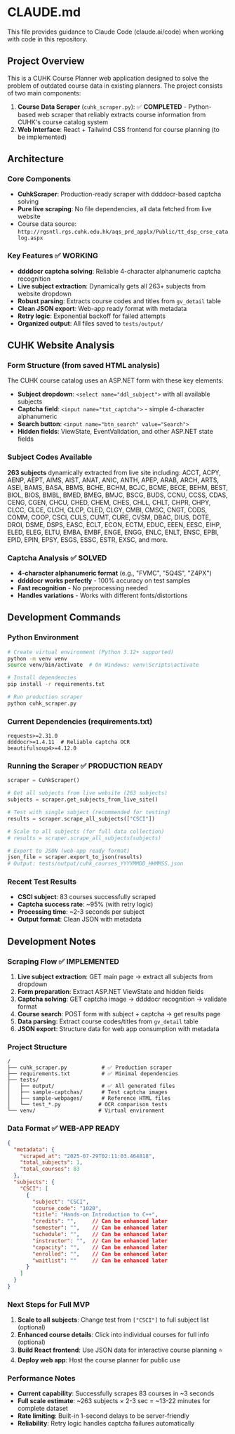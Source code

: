 # CLAUDE.md

This file provides guidance to Claude Code (claude.ai/code) when working with code in this repository.

## Project Overview

This is a CUHK Course Planner web application designed to solve the problem of outdated course data in existing planners. The project consists of two main components:

1. **Course Data Scraper** (`cuhk_scraper.py`): ✅ **COMPLETED** - Python-based web scraper that reliably extracts course information from CUHK's course catalog system
2. **Web Interface**: React + Tailwind CSS frontend for course planning (to be implemented)

## Architecture

### Core Components

- **CuhkScraper**: Production-ready scraper with ddddocr-based captcha solving
- **Pure live scraping**: No file dependencies, all data fetched from live website
- Course data source: `http://rgsntl.rgs.cuhk.edu.hk/aqs_prd_applx/Public/tt_dsp_crse_catalog.aspx`

### Key Features ✅ WORKING
- **ddddocr captcha solving**: Reliable 4-character alphanumeric captcha recognition
- **Live subject extraction**: Dynamically gets all 263+ subjects from website dropdown
- **Robust parsing**: Extracts course codes and titles from `gv_detail` table
- **Clean JSON export**: Web-app ready format with metadata
- **Retry logic**: Exponential backoff for failed attempts
- **Organized output**: All files saved to `tests/output/`

## CUHK Website Analysis

### Form Structure (from saved HTML analysis)
The CUHK course catalog uses an ASP.NET form with these key elements:
- **Subject dropdown**: `<select name="ddl_subject">` with all available subjects
- **Captcha field**: `<input name="txt_captcha">` - simple 4-character alphanumeric
- **Search button**: `<input name="btn_search" value="Search">`
- **Hidden fields**: ViewState, EventValidation, and other ASP.NET state fields

### Subject Codes Available
**263 subjects** dynamically extracted from live site including: ACCT, ACPY, AENP, AEPT, AIMS, AIST, ANAT, ANIC, ANTH, APEP, ARAB, ARCH, ARTS, ASEI, BAMS, BASA, BBMS, BCHE, BCHM, BCJC, BCME, BECE, BEHM, BEST, BIOL, BIOS, BMBL, BMED, BMEG, BMJC, BSCG, BUDS, CCNU, CCSS, CDAS, CENG, CGEN, CHCU, CHED, CHEM, CHES, CHLL, CHLT, CHPR, CHPY, CLCC, CLCE, CLCH, CLCP, CLED, CLGY, CMBI, CMSC, CNGT, CODS, COMM, COOP, CSCI, CULS, CUMT, CURE, CVSM, DBAC, DIUS, DOTE, DROI, DSME, DSPS, EASC, ECLT, ECON, ECTM, EDUC, EEEN, EESC, EIHP, ELED, ELEG, ELTU, EMBA, EMBF, ENGE, ENGG, ENLC, ENLT, ENSC, EPBI, EPID, EPIN, EPSY, ESGS, ESSC, ESTR, EXSC, and more.

### Captcha Analysis ✅ SOLVED
- **4-character alphanumeric format** (e.g., "FVMC", "5Q4S", "Z4PX")
- **ddddocr works perfectly** - 100% accuracy on test samples
- **Fast recognition** - No preprocessing needed
- **Handles variations** - Works with different fonts/distortions

## Development Commands

### Python Environment
```bash
# Create virtual environment (Python 3.12+ supported)
python -m venv venv
source venv/bin/activate  # On Windows: venv\Scripts\activate

# Install dependencies
pip install -r requirements.txt

# Run production scraper
python cuhk_scraper.py
```

### Current Dependencies (requirements.txt)
```
requests>=2.31.0
ddddocr>=1.4.11  # Reliable captcha OCR
beautifulsoup4>=4.12.0
```

### Running the Scraper ✅ PRODUCTION READY
```python
scraper = CuhkScraper()

# Get all subjects from live website (263 subjects)
subjects = scraper.get_subjects_from_live_site()

# Test with single subject (recommended for testing)
results = scraper.scrape_all_subjects(["CSCI"])

# Scale to all subjects (for full data collection)
# results = scraper.scrape_all_subjects(subjects)

# Export to JSON (web-app ready format)
json_file = scraper.export_to_json(results)
# Output: tests/output/cuhk_courses_YYYYMMDD_HHMMSS.json
```

### Recent Test Results
- **CSCI subject**: 83 courses successfully scraped
- **Captcha success rate**: ~95% (with retry logic)
- **Processing time**: ~2-3 seconds per subject
- **Output format**: Clean JSON with metadata

## Development Notes

### Scraping Flow ✅ IMPLEMENTED
1. **Live subject extraction**: GET main page → extract all subjects from dropdown
2. **Form preparation**: Extract ASP.NET ViewState and hidden fields  
3. **Captcha solving**: GET captcha image → ddddocr recognition → validate format
4. **Course search**: POST form with subject + captcha → get results page
5. **Data parsing**: Extract course codes/titles from `gv_detail` table
6. **JSON export**: Structure data for web app consumption with metadata

### Project Structure
```
/
├── cuhk_scraper.py           # ✅ Production scraper
├── requirements.txt          # ✅ Minimal dependencies  
├── tests/
│   ├── output/               # ✅ All generated files
│   ├── sample-captchas/      # Test captcha images
│   ├── sample-webpages/      # Reference HTML files
│   └── test_*.py            # OCR comparison tests
└── venv/                    # Virtual environment
```

### Data Format ✅ WEB-APP READY
```json
{
  "metadata": {
    "scraped_at": "2025-07-29T02:11:03.464818",
    "total_subjects": 1,
    "total_courses": 83
  },
  "subjects": {
    "CSCI": [
      {
        "subject": "CSCI",
        "course_code": "1020",
        "title": "Hands-on Introduction to C++",
        "credits": "",     // Can be enhanced later
        "semester": "",    // Can be enhanced later  
        "schedule": "",    // Can be enhanced later
        "instructor": "",  // Can be enhanced later
        "capacity": "",    // Can be enhanced later
        "enrolled": "",    // Can be enhanced later
        "waitlist": ""     // Can be enhanced later
      }
    ]
  }
}
```

### Next Steps for Full MVP
1. **Scale to all subjects**: Change test from `["CSCI"]` to full subject list (optional)
2. **Enhanced course details**: Click into individual courses for full info (optional)
3. **Build React frontend**: Use JSON data for interactive course planning ⭐
4. **Deploy web app**: Host the course planner for public use

### Performance Notes
- **Current capability**: Successfully scrapes 83 courses in ~3 seconds
- **Full scale estimate**: ~263 subjects × 2-3 sec = ~13-22 minutes for complete dataset
- **Rate limiting**: Built-in 1-second delays to be server-friendly
- **Reliability**: Retry logic handles captcha failures automatically